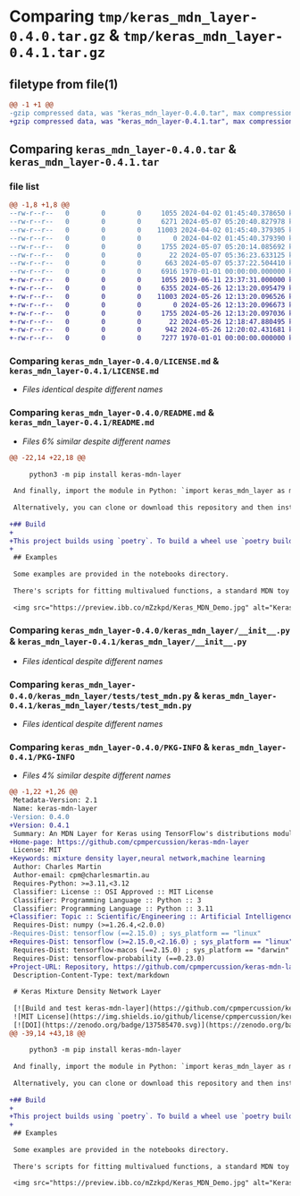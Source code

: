 # Comparing `tmp/keras_mdn_layer-0.4.0.tar.gz` & `tmp/keras_mdn_layer-0.4.1.tar.gz`

## filetype from file(1)

```diff
@@ -1 +1 @@
-gzip compressed data, was "keras_mdn_layer-0.4.0.tar", max compression
+gzip compressed data, was "keras_mdn_layer-0.4.1.tar", max compression
```

## Comparing `keras_mdn_layer-0.4.0.tar` & `keras_mdn_layer-0.4.1.tar`

### file list

```diff
@@ -1,8 +1,8 @@
--rw-r--r--   0        0        0     1055 2024-04-02 01:45:40.378650 keras_mdn_layer-0.4.0/LICENSE.md
--rw-r--r--   0        0        0     6271 2024-05-07 05:20:40.827978 keras_mdn_layer-0.4.0/README.md
--rw-r--r--   0        0        0    11003 2024-04-02 01:45:40.379305 keras_mdn_layer-0.4.0/keras_mdn_layer/__init__.py
--rw-r--r--   0        0        0        0 2024-04-02 01:45:40.379390 keras_mdn_layer-0.4.0/keras_mdn_layer/tests/__init__.py
--rw-r--r--   0        0        0     1755 2024-05-07 05:20:14.085692 keras_mdn_layer-0.4.0/keras_mdn_layer/tests/test_mdn.py
--rw-r--r--   0        0        0       22 2024-05-07 05:36:23.633125 keras_mdn_layer-0.4.0/keras_mdn_layer/version.py
--rw-r--r--   0        0        0      663 2024-05-07 05:37:22.504410 keras_mdn_layer-0.4.0/pyproject.toml
--rw-r--r--   0        0        0     6916 1970-01-01 00:00:00.000000 keras_mdn_layer-0.4.0/PKG-INFO
+-rw-r--r--   0        0        0     1055 2019-06-11 23:37:31.000000 keras_mdn_layer-0.4.1/LICENSE.md
+-rw-r--r--   0        0        0     6355 2024-05-26 12:13:20.095479 keras_mdn_layer-0.4.1/README.md
+-rw-r--r--   0        0        0    11003 2024-05-26 12:13:20.096526 keras_mdn_layer-0.4.1/keras_mdn_layer/__init__.py
+-rw-r--r--   0        0        0        0 2024-05-26 12:13:20.096673 keras_mdn_layer-0.4.1/keras_mdn_layer/tests/__init__.py
+-rw-r--r--   0        0        0     1755 2024-05-26 12:13:20.097036 keras_mdn_layer-0.4.1/keras_mdn_layer/tests/test_mdn.py
+-rw-r--r--   0        0        0       22 2024-05-26 12:18:47.880495 keras_mdn_layer-0.4.1/keras_mdn_layer/version.py
+-rw-r--r--   0        0        0      942 2024-05-26 12:20:02.431681 keras_mdn_layer-0.4.1/pyproject.toml
+-rw-r--r--   0        0        0     7277 1970-01-01 00:00:00.000000 keras_mdn_layer-0.4.1/PKG-INFO
```

### Comparing `keras_mdn_layer-0.4.0/LICENSE.md` & `keras_mdn_layer-0.4.1/LICENSE.md`

 * *Files identical despite different names*

### Comparing `keras_mdn_layer-0.4.0/README.md` & `keras_mdn_layer-0.4.1/README.md`

 * *Files 6% similar despite different names*

```diff
@@ -22,14 +22,18 @@
 
     python3 -m pip install keras-mdn-layer
 
 And finally, import the module in Python: `import keras_mdn_layer as mdn`
 
 Alternatively, you can clone or download this repository and then install via `python setup.py install`, or copy the `mdn` folder into your own project.
 
+## Build
+
+This project builds using `poetry`. To build a wheel use `poetry build`.
+
 ## Examples
 
 Some examples are provided in the notebooks directory.
 
 There's scripts for fitting multivalued functions, a standard MDN toy problem:
 
 <img src="https://preview.ibb.co/mZzkpd/Keras_MDN_Demo.jpg" alt="Keras MDN Demo" border="0">
```

### Comparing `keras_mdn_layer-0.4.0/keras_mdn_layer/__init__.py` & `keras_mdn_layer-0.4.1/keras_mdn_layer/__init__.py`

 * *Files identical despite different names*

### Comparing `keras_mdn_layer-0.4.0/keras_mdn_layer/tests/test_mdn.py` & `keras_mdn_layer-0.4.1/keras_mdn_layer/tests/test_mdn.py`

 * *Files identical despite different names*

### Comparing `keras_mdn_layer-0.4.0/PKG-INFO` & `keras_mdn_layer-0.4.1/PKG-INFO`

 * *Files 4% similar despite different names*

```diff
@@ -1,22 +1,26 @@
 Metadata-Version: 2.1
 Name: keras-mdn-layer
-Version: 0.4.0
+Version: 0.4.1
 Summary: An MDN Layer for Keras using TensorFlow's distributions module
+Home-page: https://github.com/cpmpercussion/keras-mdn-layer
 License: MIT
+Keywords: mixture density layer,neural network,machine learning
 Author: Charles Martin
 Author-email: cpm@charlesmartin.au
 Requires-Python: >=3.11,<3.12
 Classifier: License :: OSI Approved :: MIT License
 Classifier: Programming Language :: Python :: 3
 Classifier: Programming Language :: Python :: 3.11
+Classifier: Topic :: Scientific/Engineering :: Artificial Intelligence
 Requires-Dist: numpy (>=1.26.4,<2.0.0)
-Requires-Dist: tensorflow (==2.15.0) ; sys_platform == "linux"
+Requires-Dist: tensorflow (>=2.15.0,<2.16.0) ; sys_platform == "linux"
 Requires-Dist: tensorflow-macos (==2.15.0) ; sys_platform == "darwin"
 Requires-Dist: tensorflow-probability (==0.23.0)
+Project-URL: Repository, https://github.com/cpmpercussion/keras-mdn-layer
 Description-Content-Type: text/markdown
 
 # Keras Mixture Density Network Layer
 
 [![Build and test keras-mdn-layer](https://github.com/cpmpercussion/keras-mdn-layer/actions/workflows/python-app.yml/badge.svg)](https://github.com/cpmpercussion/keras-mdn-layer/actions/workflows/python-app.yml)
 ![MIT License](https://img.shields.io/github/license/cpmpercussion/keras-mdn-layer.svg?style=flat)
 [![DOI](https://zenodo.org/badge/137585470.svg)](https://zenodo.org/badge/latestdoi/137585470)
@@ -39,14 +43,18 @@
 
     python3 -m pip install keras-mdn-layer
 
 And finally, import the module in Python: `import keras_mdn_layer as mdn`
 
 Alternatively, you can clone or download this repository and then install via `python setup.py install`, or copy the `mdn` folder into your own project.
 
+## Build
+
+This project builds using `poetry`. To build a wheel use `poetry build`.
+
 ## Examples
 
 Some examples are provided in the notebooks directory.
 
 There's scripts for fitting multivalued functions, a standard MDN toy problem:
 
 <img src="https://preview.ibb.co/mZzkpd/Keras_MDN_Demo.jpg" alt="Keras MDN Demo" border="0">
```

